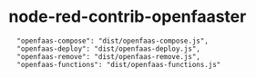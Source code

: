 # node-red-contrib-openfaaster

      "openfaas-compose": "dist/openfaas-compose.js",
      "openfaas-deploy": "dist/openfaas-deploy.js",
      "openfaas-remove": "dist/openfaas-remove.js",
      "openfaas-functions": "dist/openfaas-functions.js"